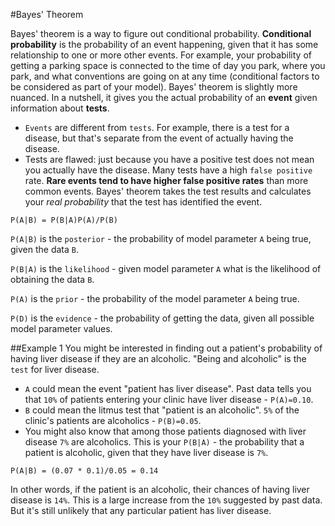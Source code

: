 #Bayes' Theorem

Bayes' theorem is a way to figure out conditional probability. **Conditional probability** is the probability of an event happening, given that it has some relationship to one or more other events. For example, your probability of getting a parking space is connected to the time of day you park, where you park, and what conventions are going on at any time (conditional factors to be considered as part of your model). Bayes' theorem is slightly more nuanced. In a nutshell, it gives you the actual probability of an **event** given information about **tests**.

- `Events` are different from `tests`. For example, there is a test for a disease, but that's separate from the event of actually having the disease.
- Tests are flawed: just because you have a positive test does not mean you actually have the disease. Many tests have a high `false positive` rate. **Rare events tend to have higher false positive rates** than more common events. Bayes' theorem takes the test results and calculates your *real probability* that the test has identified the event.

```
P(A|B) = P(B|A)P(A)/P(B)
```

`P(A|B)` is the `posterior` - the probability of model parameter `A` being true, given the data `B`.

`P(B|A)` is the `likelihood` - given model parameter `A` what is the likelihood of obtaining the data `B`.

`P(A)` is the `prior` - the probability of the model parameter `A` being true.

`P(D)` is the `evidence` - the probability of getting the data, given all possible model parameter values.

##Example 1
You might be interested in finding out a patient's probability of having liver disease if they are an alcoholic. "Being and alcoholic" is the `test` for liver disease.

- `A` could mean the event "patient has liver disease". Past data tells you that `10%` of patients entering your clinic have liver disease - `P(A)=0.10`.
- `B` could mean the litmus test that "patient is an alcoholic". `5%` of the clinic's patients are alcoholics - `P(B)=0.05`.
- You might also know that among those patients diagnosed with liver disease `7%` are alcoholics. This is your `P(B|A)` - the probability that a patient is alcoholic, given that they have liver disease is `7%`.

```
P(A|B) = (0.07 * 0.1)/0.05 = 0.14
```

In other words, if the patient is an alcoholic, their chances of having liver disease is `14%`. This is a large increase from the `10%` suggested by past data. But it's still unlikely that any particular patient has liver disease.
